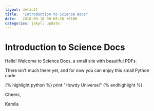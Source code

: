 ```yaml
---
layout: default
title:  "Introduction to Science Docs"
date:   2018-03-10 00:08:36 +0100
categories: jekyll update
---
```


# Introduction to Science Docs

Hello! Welcome to Science Docs, a small site with beautiful PDFs.

There isn't much there yet, and for now you can enjoy this small Python code:

{% highlight python %}
print "Howdy Universe!"
{% endhighlight %}

Cheers,

Kamila
